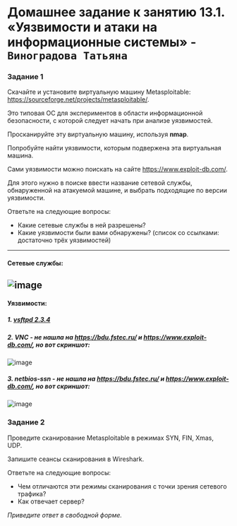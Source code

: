 # Домашнее задание к занятию 13.1. «Уязвимости и атаки на информационные системы» - `Виноградова Татьяна`

### Задание 1

Скачайте и установите виртуальную машину Metasploitable: https://sourceforge.net/projects/metasploitable/.

Это типовая ОС для экспериментов в области информационной безопасности, с которой следует начать при анализе уязвимостей.

Просканируйте эту виртуальную машину, используя **nmap**.

Попробуйте найти уязвимости, которым подвержена эта виртуальная машина.

Сами уязвимости можно поискать на сайте https://www.exploit-db.com/.

Для этого нужно в поиске ввести название сетевой службы, обнаруженной на атакуемой машине, и выбрать подходящие по версии уязвимости.

Ответьте на следующие вопросы:

- Какие сетевые службы в ней разрешены?
- Какие уязвимости были вами обнаружены? (список со ссылками: достаточно трёх уязвимостей)
---
#### Сетевые службы:
![image](https://user-images.githubusercontent.com/103531664/221418729-c8cda4d3-4015-43b2-ab6a-fd488685974d.png)
---
#### Уязвимости:

##### 1. [vsftpd 2.3.4](https://bdu.fstec.ru/vul/2015-02948)
##### 2. VNC - не нашла на https://bdu.fstec.ru/ и https://www.exploit-db.com/, но вот скриншот:
![image](https://user-images.githubusercontent.com/103531664/221424643-6b79ad54-9a1f-4e4a-bcff-f9f15a2c62a1.png)
##### 3. netbios-ssn - не нашла на https://bdu.fstec.ru/ и https://www.exploit-db.com/, но вот скриншот:
![image](https://user-images.githubusercontent.com/103531664/221426920-87c5d600-98af-458c-a607-84312ef58a47.png)


### Задание 2

Проведите сканирование Metasploitable в режимах SYN, FIN, Xmas, UDP.

Запишите сеансы сканирования в Wireshark.

Ответьте на следующие вопросы:

- Чем отличаются эти режимы сканирования с точки зрения сетевого трафика?
- Как отвечает сервер?

*Приведите ответ в свободной форме.*
